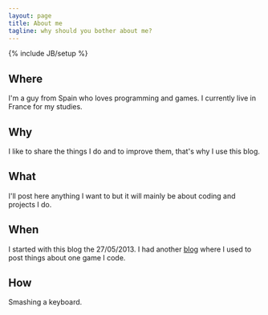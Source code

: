 ```yaml
---
layout: page
title: About me
tagline: why should you bother about me?
---
```

{% include JB/setup %}

## Where
I'm a guy from Spain who loves programming and games. I currently live in France for my studies.

## Why
I like to share the things I do and to improve them, that's why I use this blog.

## What
I'll post here anything I want to but it will mainly be about coding and projects I do.

## When
I started with this blog the 27/05/2013. I had another [blog](http://killdaducks.blogspot.com) where I used to post things about one game I code.

## How
Smashing a keyboard.

